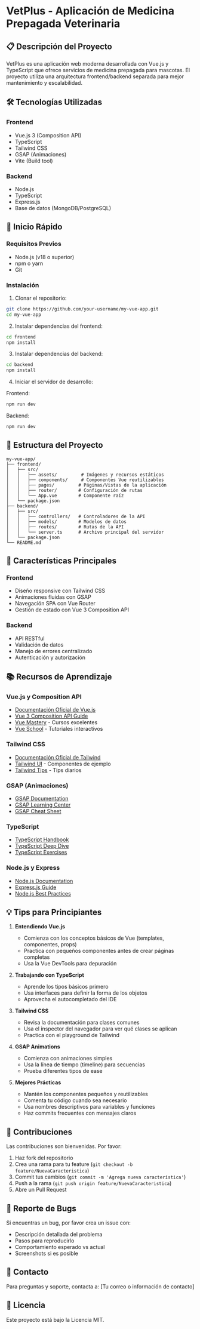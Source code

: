 # VetPlus - Aplicación de Medicina Prepagada Veterinaria

## 📋 Descripción del Proyecto

VetPlus es una aplicación web moderna desarrollada con Vue.js y TypeScript que ofrece servicios de medicina prepagada para mascotas. El proyecto utiliza una arquitectura frontend/backend separada para mejor mantenimiento y escalabilidad.

## 🛠️ Tecnologías Utilizadas

### Frontend

- Vue.js 3 (Composition API)
- TypeScript
- Tailwind CSS
- GSAP (Animaciones)
- Vite (Build tool)

### Backend

- Node.js
- TypeScript
- Express.js
- Base de datos (MongoDB/PostgreSQL)

## 🚀 Inicio Rápido

### Requisitos Previos

- Node.js (v18 o superior)
- npm o yarn
- Git

### Instalación

1. Clonar el repositorio:

```bash
git clone https://github.com/your-username/my-vue-app.git
cd my-vue-app
```

2. Instalar dependencias del frontend:

```bash
cd frontend
npm install
```

3. Instalar dependencias del backend:

```bash
cd backend
npm install
```

4. Iniciar el servidor de desarrollo:

Frontend:

```bash
npm run dev
```

Backend:

```bash
npm run dev
```

## 📁 Estructura del Proyecto

```
my-vue-app/
├── frontend/
│   ├── src/
│   │   ├── assets/         # Imágenes y recursos estáticos
│   │   ├── components/     # Componentes Vue reutilizables
│   │   ├── pages/         # Páginas/Vistas de la aplicación
│   │   ├── router/        # Configuración de rutas
│   │   └── App.vue        # Componente raíz
│   └── package.json
├── backend/
│   ├── src/
│   │   ├── controllers/   # Controladores de la API
│   │   ├── models/        # Modelos de datos
│   │   ├── routes/        # Rutas de la API
│   │   └── server.ts      # Archivo principal del servidor
│   └── package.json
└── README.md
```

## 🎨 Características Principales

### Frontend

- Diseño responsive con Tailwind CSS
- Animaciones fluidas con GSAP
- Navegación SPA con Vue Router
- Gestión de estado con Vue 3 Composition API

### Backend

- API RESTful
- Validación de datos
- Manejo de errores centralizado
- Autenticación y autorización

## 📚 Recursos de Aprendizaje

### Vue.js y Composition API

- [Documentación Oficial de Vue.js](https://vuejs.org/)
- [Vue 3 Composition API Guide](https://vuejs.org/guide/introduction.html)
- [Vue Mastery](https://www.vuemastery.com/) - Cursos excelentes
- [Vue School](https://vueschool.io/) - Tutoriales interactivos

### Tailwind CSS

- [Documentación Oficial de Tailwind](https://tailwindcss.com/docs)
- [Tailwind UI](https://tailwindui.com/) - Componentes de ejemplo
- [Tailwind Tips](https://twitter.com/tailwindcss) - Tips diarios

### GSAP (Animaciones)

- [GSAP Documentation](https://greensock.com/docs/)
- [GSAP Learning Center](https://greensock.com/learning/)
- [GSAP Cheat Sheet](https://greensock.com/cheatsheet/)

### TypeScript

- [TypeScript Handbook](https://www.typescriptlang.org/docs/handbook/intro.html)
- [TypeScript Deep Dive](https://basarat.gitbook.io/typescript/)
- [TypeScript Exercises](https://typescript-exercises.github.io/)

### Node.js y Express

- [Node.js Documentation](https://nodejs.org/docs/latest/api/)
- [Express.js Guide](https://expressjs.com/en/guide/routing.html)
- [Node.js Best Practices](https://github.com/goldbergyoni/nodebestpractices)

## 💡 Tips para Principiantes

1. **Entendiendo Vue.js**

   - Comienza con los conceptos básicos de Vue (templates, componentes, props)
   - Practica con pequeños componentes antes de crear páginas completas
   - Usa la Vue DevTools para depuración

2. **Trabajando con TypeScript**

   - Aprende los tipos básicos primero
   - Usa interfaces para definir la forma de los objetos
   - Aprovecha el autocompletado del IDE

3. **Tailwind CSS**

   - Revisa la documentación para clases comunes
   - Usa el inspector del navegador para ver qué clases se aplican
   - Practica con el playground de Tailwind

4. **GSAP Animations**

   - Comienza con animaciones simples
   - Usa la línea de tiempo (timeline) para secuencias
   - Prueba diferentes tipos de ease

5. **Mejores Prácticas**
   - Mantén los componentes pequeños y reutilizables
   - Comenta tu código cuando sea necesario
   - Usa nombres descriptivos para variables y funciones
   - Haz commits frecuentes con mensajes claros

## 🤝 Contribuciones

Las contribuciones son bienvenidas. Por favor:

1. Haz fork del repositorio
2. Crea una rama para tu feature (`git checkout -b feature/NuevaCaracteristica`)
3. Commit tus cambios (`git commit -m 'Agrega nueva característica'`)
4. Push a la rama (`git push origin feature/NuevaCaracteristica`)
5. Abre un Pull Request

## 🐛 Reporte de Bugs

Si encuentras un bug, por favor crea un issue con:

- Descripción detallada del problema
- Pasos para reproducirlo
- Comportamiento esperado vs actual
- Screenshots si es posible

## 📧 Contacto

Para preguntas y soporte, contacta a:
[Tu correo o información de contacto]

## 📜 Licencia

Este proyecto está bajo la Licencia MIT.
